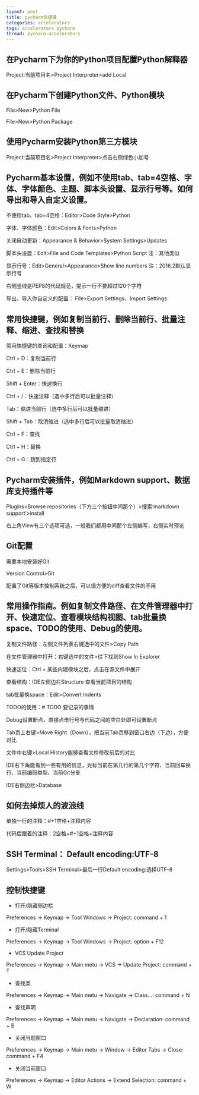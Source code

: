```yaml
---
layout: post
title: pycharm快捷键
categories: accelerators
tags: accelerators pycharm
thread: pycharm-accelerators
---
```


## 在Pycharm下为你的Python项目配置Python解释器

Project:当前项目名>Project Interpreter>add Local

## 在Pycharm下创建Python文件、Python模块

File>New>Python File

File>New>Python Package

## 使用Pycharm安装Python第三方模块

Project:当前项目名>Project Interpreter>点击右侧绿色小加号

## Pycharm基本设置，例如不使用tab、tab=4空格、字体、字体颜色、主题、脚本头设置、显示行号等。如何导出和导入自定义设置。

不使用tab、tab=4空格：Editor>Code Style>Python

字体、字体颜色：Edit>Colors & Fonts>Python

关闭自动更新：Appearance & Behavior>System Settings>Updates

脚本头设置：Edit>File and Code Templates>Python Script 注：其他类似

显示行号：Edit>General>Appearance>Show line numbers 注：2016.2默认显示行号

右侧竖线是PEP8的代码规范，提示一行不要超过120个字符

导出、导入你自定义的配置： File>Export Settings、Import Settings

## 常用快捷键，例如复制当前行、删除当前行、批量注释、缩进、查找和替换

常用快捷键的查询和配置：Keymap

Ctrl + D：复制当前行

Ctrl + E：删除当前行

Shift + Enter：快速换行

Ctrl + /：快速注释（选中多行后可以批量注释）

Tab：缩进当前行（选中多行后可以批量缩进）

Shift + Tab：取消缩进（选中多行后可以批量取消缩进）

Ctrl + F：查找

Ctrl + H：替换

Ctrl + G：跳到指定行

## Pycharm安装插件，例如Markdown support、数据库支持插件等

Plugins>Browse repositories（下方三个按钮中间那个）>搜索‘markdown support’>install

右上角View有三个选项可选，一般我们都用中间那个左侧编写，右侧实时预览

## Git配置

需要本地安装好Git

Version Control>Git

配置了Git等版本控制系统之后，可以很方便的diff查看文件的不用

## 常用操作指南。例如复制文件路径、在文件管理器中打开、快速定位、查看模块结构视图、tab批量换space、TODO的使用、Debug的使用。

复制文件路径：左侧文件列表右键选中的文件>Copy Path

在文件管理器中打开：右键选中的文件>往下找到Show In Explorer

快速定位：Ctrl + 某些内建模块之后，点击在源文件中展开

查看结构：IDE左侧边栏Structure 查看当前项目的结构

tab批量换space：Edit>Convert Indents

TODO的使用：# TODO 要记录的事情

Debug设置断点，直接点击行号与代码之间的空白处即可设置断点

Tab页上右键>Move Right（Down），把当前Tab页移到窗口右边（下边），方便对比

文件中右键>Local History能够查看文件修改前后的对比

IDE右下角能看到一些有用的信息，光标当前在第几行的第几个字符、当前回车换行、当前编码类型、当前Git分支

IDE右侧边栏>Database

## 如何去掉烦人的波浪线

单独一行的注释：#+1空格+注释内容

代码后跟着的注释：2空格+#+1空格+注释内容

## SSH Terminal： Default encoding:UTF-8

Settings>Tools>SSH Terminal>最后一行Default encoding:选择UTF-8

## 控制快捷键

* 打开/隐藏侧边栏

Preferences -> Keymap -> Tool Windows -> Project: command + 1

* 打开/隐藏Terminal

Preferences -> Keymap -> Tool Windows -> Project: option + F12

* VCS Update Project

Preferences -> Keymap -> Main metu -> VCS -> Update Project: command + T

* 查找类

Preferences -> Keymap -> Main metu -> Navigate -> Class...: command + N

* 查找声明

Preferences -> Keymap -> Main metu -> Navigate -> Declaration: command + B

* 关闭当前窗口

Preferences -> Keymap -> Main metu -> Window -> Editor Tabs -> Close: command + F4

* 关闭当前窗口

Preferences -> Keymap -> Editor Actions -> Extend Selection: command + W
